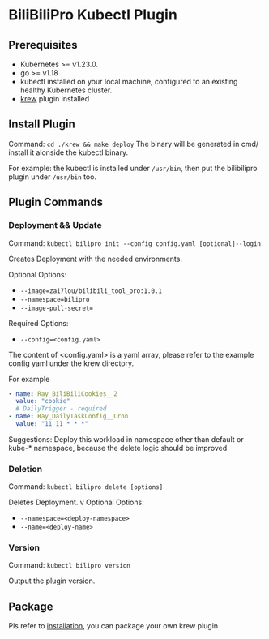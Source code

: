 # BiliBiliPro Kubectl Plugin

## Prerequisites

- Kubernetes >= v1.23.0.
- go >= v1.18
- kubectl installed on your local machine, configured to an existing healthy Kubernetes cluster.
- [krew](https://krew.sigs.k8s.io/docs/user-guide/setup/install/) plugin installed

## Install Plugin

Command: `cd ./krew && make deploy`
The binary will be generated in cmd/ install it alonside the kubectl binary.

For example: the kubectl is installed under `/usr/bin`, then put the bilibilipro plugin under `/usr/bin` too.

## Plugin Commands

### Deployment && Update

Command: `kubectl bilipro init --config config.yaml [optional]--login`

Creates Deployment with the needed environments.

Optional Options:

- `--image=zai7lou/bilibili_tool_pro:1.0.1`
- `--namespace=bilipro`
- `--image-pull-secret=`

Required Options:

- `--config=<config.yaml>`

The content of <config.yaml> is a yaml array, please refer to the example config yaml under the krew directory.

For example

````yaml
- name: Ray_BiliBiliCookies__2
  value: "cookie"
  # DailyTrigger - required
- name: Ray_DailyTaskConfig__Cron
  value: "11 11 * * *"
````

Suggestions: Deploy this workload in namespace other than default or kube-* namespace, because the delete logic should be improved

### Deletion

Command: `kubectl bilipro delete [options]`

Deletes Deployment.
v
Optional Options:

- `--namespace=<deploy-namespace>`
- `--name=<deploy-name>`

### Version

Command: `kubectl bilipro version`

Output the plugin version.

## Package

Pls refer to [installation](https://krew.sigs.k8s.io/docs), you can package your own krew plugin
